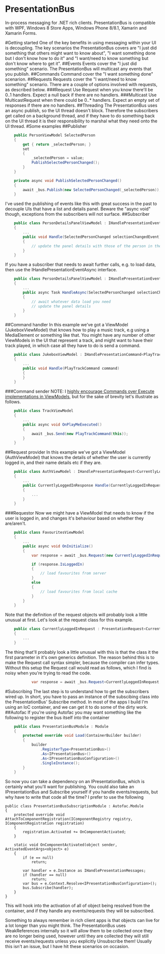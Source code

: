 PresentationBus
====================

In-process messaging for .NET rich clients.  PresentationBus is compatible with WPF, Windows 8 Store Apps, Windows Phone 8/8.1, Xamarin and Xamarin Forms.

#Getting started
One of the key benefits in using messaging within your UI is decoupling.  The key scenarios the PresentationBus covers are "I just did something that others might want to know about", "I want something done but I don't know how to do it" and "I want/need to know something but don't know where to get it".
##Events
Events cover the "I just did something" scenario.  The PresentationBus will multicast any events that you publish.
##Commands
Command cover the "I want something done" scenarion. 
##Requests
Requests cover the "I want/need to know something" scenario.  There are a couple of options involved with requests, as described below.
###Request
Use Request when you know there'll be 0..1 handlers.  Expect a null back if there are no handlers.
###Multicast
Use MulticastRequest when there could be 0..* handlers.  Expect an empty set of responses if there are no handlers.
##Threading
The PresentationBus uses an async publish, so the UI thread doesn't block.  Therefore the subscribers get called on a background thread, and if they have to do something back on the UI thread it is their responsibility to marshal what they need onto the UI thread.
#Some examples
##Publisher
```csharp
	public PersonViewModel SelectedPerson
	{
		get { return _selectedPerson; }
		set 
		{
			_selectedPerson = value;
			PublishSelectedPersonChanged();
		}
	}

	private async void PublishSelectedPersonChanged()
	{
		await _bus.Publish(new SelectedPersonChanged(_selectedPerson));
	}
```
I've used the publishing of events like this with great success in the past to decouple UIs that have a list and details panel.  Beware the "async void" though, exceptions from the subscribers will not surface.
##Subscriber
```csharp
	public class PersonDetailsPanelViewModel : IHandlePresentationEvent<SelectedPersonChanged>
	{
		...
		public void Handle(SelectedPersonChanged selectionChangedEvent)
		{
			// update the panel details with those of the person in the event
		}
	}
```
If you have a subscriber that needs to await further calls, e.g. to load data, then use the IHandlePresentationEventAsync interface.

```csharp
	public class PersonDetailsPanelViewModel : IHandlePresentationEventAsync<SelectedPersonChanged>
	{
		...
		public async Task HandleAsync(SelectedPersonChanged selectionChangedEvent)
		{
			// await whatever data load you need
			// update the panel details
		}
	}
```
##Command handler
In this example we've got a ViewModel (JukeboxViewModel) that knows how to play a music track, e.g using a MediaElement or something like that.  You might have any number of other ViewModels in the UI that represent a track, and might want to have their track played, in which case all they have to do is send a command.
```csharp
	public class JukeboxViewModel : IHandlePresentationCommand<PlayTrackCommand>
	{
		...
		public void Handle(PlayTrackCommand command)
		{
		}
	}
```
###Command sender
NOTE: I [highly encourage Commands over Execute implementations in ViewModels](http://blog.shannonlewis.me/2014/06/xaml-commands/), but for the sake of brevity let's illustrate as follows.
```csharp
	public class TrackViewModel
	{
		...
		public async void OnPlayMeExecuted()
		{
			await _bus.Send(new PlayTrackCommand(this));
		}
	}
```
##Request provider
In this example we've got a ViewModel (AuthViewModel) that knows the details of whether the user is currently logged in, and their name details etc if they are.
```csharp
	public class AuthViewModel : IHandlePresentationRequest<CurrentlyLoggedInRequest, CurrentlyLoggedInResponse>
	{
		...
		public CurrentlyLoggedInResponse Handle(CurrentlyLoggedInRequest request)
		{
			...
		}
	}
```
###Requestor
Now we might have a ViewModel that needs to know if the user is logged in, and changes it's behaviour based on whether they are/aren't.
```csharp
	public class FavouritesViewModel
	{
		...
		public async void OnInitialize()
		{
			var response = await _bus.Request(new CurrentlyLoggedInRequest(this));

			if (response.IsLoggedIn)
			{
				// load favourites from server
			}
			else
			{
				// load favourites from local cache
			}
		}
	}
```
Note that the definition of the request objects will probably look a little unusual at first.  Let's look at the request class for this example.
```csharp
	public class CurrentlyLoggedInRequest : PresentationRequest<CurrentlyLoggedInRequest, CurrentlyLoggedInResponse>
	{
		...
	}
```
The thing that'll probably look a little unusual with this is that the class it the first parameter in it's own generics definition.  The reason behind this is to make the Request call syntax simpler, because the compiler can infer types.  Without this setup the Request call would read as follows, which I find is noisy when you're trying to read the code.
```csharp
			var response = await _bus.Request<CurrentlyLoggedInRequest, CurrentlyLoggedInResponse>(new CurrentlyLoggedInRequest(this));
```

#Subscribing
The last step is to understand how to get the subscribers wired up.  In short, you have to pass an instance of the subscibing class into the PresentationBus' Subscribe method.  In most of the apps I build I'm using an IoC container, and we can get it to do some of the dirty work.
##Autofac
If you're using Autofac you may want something like the following to register the bus itself into the container

```csharp
    public class PresentationBusModule : Module
    {
        protected override void Load(ContainerBuilder builder)
        {
            builder
				.RegisterType<PresentationBus>()
				.As<IPresentationBus>()
				.As<IPresentationBusConfiguration>()
				.SingleInstance();
        }
    }
```

So now you can take a dependency on an IPresentationBus, which is certainly what you'll want for publishing.  You could also take an IPresentationBus and Subscribe yourself if you handle events/requests, but why have to write that code all the time?  I prefer to use the following 

    public class PresentationBusSubscriptionModule : Autofac.Module
    {
        protected override void AttachToComponentRegistration(IComponentRegistry registry, IComponentRegistration registration)
        {
            registration.Activated += OnComponentActivated;
        }

        static void OnComponentActivated(object sender, ActivatedEventArgs<object> e)
        {
            if (e == null)
                return;

            var handler = e.Instance as IHandlePresentationMessages;
            if (handler == null)
                return;
            var bus = e.Context.Resolve<IPresentationBusConfiguration>();
            bus.Subscribe(handler);
        }
    }
This will hook into the activation of all of object being resolved from the container, and if they handle any events/requests they will be subscribed.

Something to always remember in rich client apps is that objects can live for a lot longer than you might think.  The PresentationBus uses WeakReferences internally so it will allow them to be collected once they are no longer being used, however until they are collected they will still receive events/requests unless you explicitly Unsubscribe them!  Usually this isn't an issue, but I have hit these scenarios on occasion.